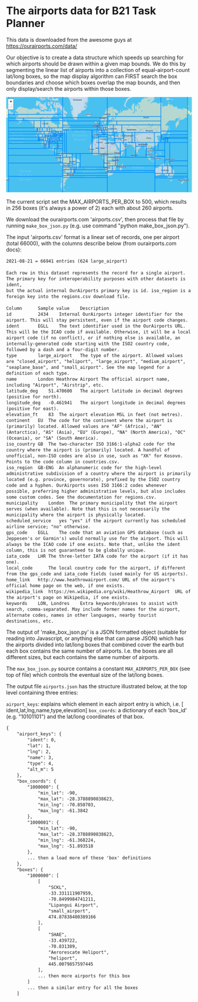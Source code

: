 # The airports data for B21 Task Planner

This data is downloaded from the awesome guys at https://ourairports.com/data/

Our objective is to create a data structure which speeds up searching for which airports should be drawn within a given map bounds. We do
this by segmenting the linear list of airports into a collection of equal-airport-count lat/long boxes, so the map display
algorithm can FIRST search the box
boundaries and choose which boxes overlap the map bounds, and then only display/search the airports within those boxes.

![airports divided into equal-count boxes](shred.png)

The current script set the MAX_AIRPORTS_PER_BOX to 500, which results in 256 boxes (it's always a power of 2) each with about 260 airports.

We download the ourairports.com 'airports.csv', then process that file by running `make_box_json.py` (e.g. use command "python make_box_json.py").

The input 'airports.csv' format is a linear set of records, one per airport (total 66000), with the columns describe below (from ourairports.com docs):

```
2021-08-21 = 66941 entries (624 large_airport)

Each row in this dataset represents the record for a single airport. The primary key for interoperability purposes with other datasets is ident,
but the actual internal OurAirports primary key is id. iso_region is a foreign key into the regions.csv download file.

Column	    Sample value	Description
id          2434	Internal OurAirports integer identifier for the airport. This will stay persistent, even if the airport code changes.
ident       EGLL	The text identifier used in the OurAirports URL. This will be the ICAO code if available. Otherwise, it will be a local airport code (if no conflict), or if nothing else is available, an internally-generated code starting with the ISO2 country code, followed by a dash and a four-digit number.
type        large_airport	The type of the airport. Allowed values are "closed_airport", "heliport", "large_airport", "medium_airport", "seaplane_base", and "small_airport". See the map legend for a definition of each type.
name	    London Heathrow Airport	The official airport name, including "Airport", "Airstrip", etc.
latitude_deg    51.470600	The airport latitude in decimal degrees (positive for north).
longitude_deg	-0.461941	The airport longitude in decimal degrees (positive for east).
elevation_ft	83	The airport elevation MSL in feet (not metres).
continent	EU	The code for the continent where the airport is (primarily) located. Allowed values are "AF" (Africa), "AN" (Antarctica), "AS" (Asia), "EU" (Europe), "NA" (North America), "OC" (Oceania), or "SA" (South America).
iso_country	GB	The two-character ISO 3166:1-alpha2 code for the country where the airport is (primarily) located. A handful of unofficial, non-ISO codes are also in use, such as "XK" for Kosovo. Points to the code column in countries.csv.
iso_region	GB-ENG	An alphanumeric code for the high-level administrative subdivision of a country where the airport is primarily located (e.g. province, governorate), prefixed by the ISO2 country code and a hyphen. OurAirports uses ISO 3166:2 codes whenever possible, preferring higher administrative levels, but also includes some custom codes. See the documentation for regions.csv.
municipality	London	The primary municipality that the airport serves (when available). Note that this is not necessarily the municipality where the airport is physically located.
scheduled_service	yes	"yes" if the airport currently has scheduled airline service; "no" otherwise.
gps_code	EGLL	The code that an aviation GPS database (such as Jeppesen's or Garmin's) would normally use for the airport. This will always be the ICAO code if one exists. Note that, unlike the ident column, this is not guaranteed to be globally unique.
iata_code	LHR	The three-letter IATA code for the airport (if it has one).
local_code		The local country code for the airport, if different from the gps_code and iata_code fields (used mainly for US airports).
home_link	http://www.heathrowairport.com/	URL of the airport's official home page on the web, if one exists.
wikipedia_link	https://en.wikipedia.org/wiki/Heathrow_Airport	URL of the airport's page on Wikipedia, if one exists.
keywords	LON, Londres	Extra keywords/phrases to assist with search, comma-separated. May include former names for the airport, alternate codes, names in other languages, nearby tourist destinations, etc.
```

The output of 'make_box_json.py' is a JSON formatted object (suitable for reading into Javascript, or anything else that can parse JSON)
which has the airports divided into lat/long boxes that combined cover the earth but each box contains the same number of airports. I.e.
the boxes are all different sizes, but each contains the same number of airports.

The `max_box_json.py` source contains a constant `MAX_AIRPORTS_PER_BOX` (see top of file) which controls the eventual size of the
lat/long boxes.

The output file `airports.json` has the structure illustrated below, at the top level containing three entries:

`airport_keys`: explains which element in each airport entry is which, i.e. [ ident,lat,lng,name,type,elevation]
`box_coords`: a dictionary of each 'box_id' (e.g. "10101101") and the lat/long coordinates of that box.

```
{
    "airport_keys": {
        "ident": 0,
        "lat": 1,
        "lng": 2,
        "name": 3,
        "type": 4,
        "alt_m": 5
    },
    "box_coords": {
        "1000000": {
            "min_lat": -90,
            "max_lat": -28.3788890838623,
            "min_lng": -70.850703,
            "max_lng": -61.3842
        },
        "1000001": {
            "min_lat": -90,
            "max_lat": -28.3788890838623,
            "min_lng": -61.368224,
            "max_lng": -51.893518
        },
        ... then a load more of these 'box' definitions
    },
    "boxes": {
        "1000000": [
            [
                "SCKL",
                -33.331111907959,
                -70.8499984741211,
                "Lipangui Airport",
                "small_airport",
                474.87838480389166
            ],
            [
                "SHAE",
                -33.439722,
                -70.831389,
                "Aerorescate Heliport",
                "heliport",
                445.0079857597445
            ],
            ... then more airports for this box
        ]
        ... then a similar entry for all the boxes
    ]
```
